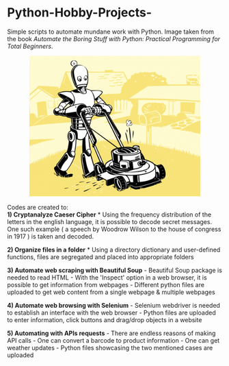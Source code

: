 # Python-Hobby-Projects-
Simple scripts to automate mundane work with Python. Image taken from the book *Automate the Boring Stuff with Python: Practical Programming for Total Beginners*.

<p align="center">
<img src="https://github.com/Pravin93-Murugesan/Python-Hobby-Projects-/blob/master/automate_edit.png" width="400"> 
</p>

Codes are created to:  
**1) Cryptanalyze Caeser Cipher**
      * Using the frequency distribution of the letters in the english language, it is possible to decode secret messages. One such             example ( a speech by Woodrow Wilson to the house of congress in 1917 ) is taken and decoded. 

**2) Organize files in a folder**
      * Using a directory dictionary and user-defined functions, files are segregated and placed into appropriate folders  
      
**3) Automate web scraping with Beautiful Soup**
      - Beautiful Soup package is needed to read HTML
      - With the 'Inspect' option in a web browser, it is possible to get information from webpages
      - Different python files are uploaded to get web content from a single webpage & multiple webpages  
      
**4) Automate web browsing with Selenium**
      - Selenium webdriver is needed to establish an interface with the web browser
      - Python files are uploaded to enter information, click buttons and drag/drop objects in a website  
      
**5) Automating with APIs requests**
      - There are endless reasons of making API calls
      - One can convert a barcode to product information
      - One can get weather updates
      - Python files showcasing the two mentioned cases are uploaded  
      
